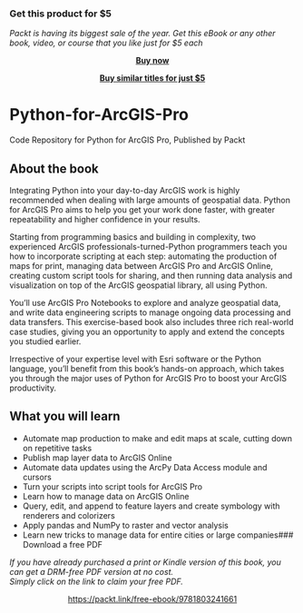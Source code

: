 
### Get this product for $5

<i>Packt is having its biggest sale of the year. Get this eBook or any other book, video, or course that you like just for $5 each</i>


<b><p align='center'>[Buy now](https://packt.link/9781803241661)</p></b>


<b><p align='center'>[Buy similar titles for just $5](https://subscription.packtpub.com/search)</p></b>


# Python-for-ArcGIS-Pro
Code Repository for Python for ArcGIS Pro, Published by Packt

## About the book

Integrating Python into your day-to-day ArcGIS work is highly recommended when dealing with large amounts of geospatial data. Python for ArcGIS Pro aims to help you get your work done faster, with greater repeatability and higher confidence in your results.

Starting from programming basics and building in complexity, two experienced ArcGIS professionals-turned-Python programmers teach you how to incorporate scripting at each step: automating the production of maps for print, managing data between ArcGIS Pro and ArcGIS Online, creating custom script tools for sharing, and then running data analysis and visualization on top of the ArcGIS geospatial library, all using Python.

You’ll use ArcGIS Pro Notebooks to explore and analyze geospatial data, and write data engineering scripts to manage ongoing data processing and data transfers. This exercise-based book also includes three rich real-world case studies, giving you an opportunity to apply and extend the concepts you studied earlier.

Irrespective of your expertise level with Esri software or the Python language, you’ll benefit from this book’s hands-on approach, which takes you through the major uses of Python for ArcGIS Pro to boost your ArcGIS productivity.

## What you will learn

- Automate map production to make and edit maps at scale, cutting down on repetitive tasks
- Publish map layer data to ArcGIS Online
- Automate data updates using the ArcPy Data Access module and cursors
- Turn your scripts into script tools for ArcGIS Pro
- Learn how to manage data on ArcGIS Online
- Query, edit, and append to feature layers and create symbology with renderers and colorizers
- Apply pandas and NumPy to raster and vector analysis
- Learn new tricks to manage data for entire cities or large companies### Download a free PDF

 <i>If you have already purchased a print or Kindle version of this book, you can get a DRM-free PDF version at no cost.<br>Simply click on the link to claim your free PDF.</i>
<p align="center"> <a href="https://packt.link/free-ebook/9781803241661">https://packt.link/free-ebook/9781803241661 </a> </p>